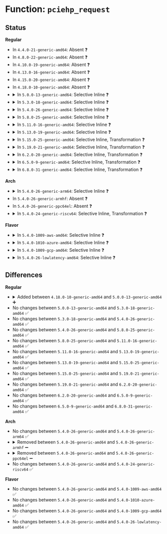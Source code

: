 # Function: <code>pciehp_request</code>

## Status
<b>Regular</b>
<ul>
<li>
In <code>4.4.0-21-generic-amd64</code>: Absent ❓
</li>
<li>
In <code>4.8.0-22-generic-amd64</code>: Absent ❓
</li>
<li>
In <code>4.10.0-19-generic-amd64</code>: Absent ❓
</li>
<li>
In <code>4.13.0-16-generic-amd64</code>: Absent ❓
</li>
<li>
In <code>4.15.0-20-generic-amd64</code>: Absent ❓
</li>
<li>
In <code>4.18.0-10-generic-amd64</code>: Absent ❓
</li>
<li>
<details>
<summary>In <code>5.0.0-13-generic-amd64</code>: Selective Inline ❓</summary>

```c
void pciehp_request(struct controller * ctrl, int action)
```

```json
{
  "name": "pciehp_request",
  "collision_type": "Unique Global",
  "inline_type": "Selective",
  "funcs": [
    {
      "addr": 18446744071584417968,
      "name": "pciehp_request",
      "external": true,
      "loc": "drivers/pci/hotplug/pciehp_ctrl.c:127",
      "file": "drivers/pci/hotplug/pciehp_ctrl.c",
      "inline": "not declared, inlined",
      "caller_inline": [],
      "caller_func": [
        "drivers/pci/hotplug/pciehp_core.c:pciehp_check_presence",
        "drivers/pci/hotplug/pciehp_ctrl.c:pciehp_sysfs_disable_slot",
        "drivers/pci/hotplug/pciehp_ctrl.c:pciehp_sysfs_enable_slot",
        "drivers/pci/hotplug/pciehp_ctrl.c:pciehp_queue_pushbutton_work",
        "drivers/pci/hotplug/pciehp_ctrl.c:pciehp_queue_pushbutton_work"
      ]
    }
  ],
  "symbols": [
    {
      "addr": 18446744071584417968,
      "name": "pciehp_request",
      "section": ".text",
      "bind": "STB_GLOBAL",
      "size": 39
    }
  ]
}
```
</details>
</li>
<li>
<details>
<summary>In <code>5.3.0-18-generic-amd64</code>: Selective Inline ❓</summary>

```c
void pciehp_request(struct controller * ctrl, int action)
```

```json
{
  "name": "pciehp_request",
  "collision_type": "Unique Global",
  "inline_type": "Selective",
  "funcs": [
    {
      "addr": 18446744071584614240,
      "name": "pciehp_request",
      "external": true,
      "loc": "drivers/pci/hotplug/pciehp_ctrl.c:133",
      "file": "drivers/pci/hotplug/pciehp_ctrl.c",
      "inline": "not declared, inlined",
      "caller_inline": [],
      "caller_func": [
        "drivers/pci/hotplug/pciehp_core.c:pciehp_check_presence",
        "drivers/pci/hotplug/pciehp_ctrl.c:pciehp_sysfs_disable_slot",
        "drivers/pci/hotplug/pciehp_ctrl.c:pciehp_sysfs_enable_slot",
        "drivers/pci/hotplug/pciehp_ctrl.c:pciehp_queue_pushbutton_work",
        "drivers/pci/hotplug/pciehp_ctrl.c:pciehp_queue_pushbutton_work"
      ]
    }
  ],
  "symbols": [
    {
      "addr": 18446744071584614240,
      "name": "pciehp_request",
      "section": ".text",
      "bind": "STB_GLOBAL",
      "size": 38
    }
  ]
}
```
</details>
</li>
<li>
<details>
<summary>In <code>5.4.0-26-generic-amd64</code>: Selective Inline ❓</summary>

```c
void pciehp_request(struct controller * ctrl, int action)
```

```json
{
  "name": "pciehp_request",
  "collision_type": "Unique Global",
  "inline_type": "Selective",
  "funcs": [
    {
      "addr": 18446744071584752176,
      "name": "pciehp_request",
      "external": true,
      "loc": "drivers/pci/hotplug/pciehp_ctrl.c:137",
      "file": "drivers/pci/hotplug/pciehp_ctrl.c",
      "inline": "not declared, inlined",
      "caller_inline": [],
      "caller_func": [
        "drivers/pci/hotplug/pciehp_core.c:pciehp_check_presence",
        "drivers/pci/hotplug/pciehp_ctrl.c:pciehp_sysfs_disable_slot",
        "drivers/pci/hotplug/pciehp_ctrl.c:pciehp_sysfs_enable_slot",
        "drivers/pci/hotplug/pciehp_ctrl.c:pciehp_queue_pushbutton_work",
        "drivers/pci/hotplug/pciehp_ctrl.c:pciehp_queue_pushbutton_work"
      ]
    }
  ],
  "symbols": [
    {
      "addr": 18446744071584752176,
      "name": "pciehp_request",
      "section": ".text",
      "bind": "STB_GLOBAL",
      "size": 38
    }
  ]
}
```
</details>
</li>
<li>
<details>
<summary>In <code>5.8.0-25-generic-amd64</code>: Selective Inline ❓</summary>

```c
void pciehp_request(struct controller * ctrl, int action)
```

```json
{
  "name": "pciehp_request",
  "collision_type": "Unique Global",
  "inline_type": "Selective",
  "funcs": [
    {
      "addr": 18446744071585444588,
      "name": "pciehp_request",
      "external": true,
      "loc": "drivers/pci/hotplug/pciehp_ctrl.c:137",
      "file": "drivers/pci/hotplug/pciehp_ctrl.c",
      "inline": "not declared, inlined",
      "caller_inline": [
        "drivers/pci/hotplug/pciehp_ctrl.c:pciehp_sysfs_disable_slot",
        "drivers/pci/hotplug/pciehp_ctrl.c:pciehp_sysfs_disable_slot",
        "drivers/pci/hotplug/pciehp_ctrl.c:pciehp_sysfs_enable_slot",
        "drivers/pci/hotplug/pciehp_ctrl.c:pciehp_sysfs_enable_slot",
        "drivers/pci/hotplug/pciehp_ctrl.c:pciehp_queue_pushbutton_work",
        "drivers/pci/hotplug/pciehp_ctrl.c:pciehp_queue_pushbutton_work",
        "drivers/pci/hotplug/pciehp_ctrl.c:pciehp_queue_pushbutton_work"
      ],
      "caller_func": [
        "drivers/pci/hotplug/pciehp_core.c:pciehp_check_presence"
      ]
    }
  ],
  "symbols": [
    {
      "addr": 18446744071585443584,
      "name": "pciehp_request",
      "section": ".text",
      "bind": "STB_GLOBAL",
      "size": 38
    }
  ]
}
```
</details>
</li>
<li>
<details>
<summary>In <code>5.11.0-16-generic-amd64</code>: Selective Inline ❓</summary>

```c
void pciehp_request(struct controller * ctrl, int action)
```

```json
{
  "name": "pciehp_request",
  "collision_type": "Unique Global",
  "inline_type": "Selective",
  "funcs": [
    {
      "addr": 18446744071585593980,
      "name": "pciehp_request",
      "external": true,
      "loc": "drivers/pci/hotplug/pciehp_ctrl.c:135",
      "file": "drivers/pci/hotplug/pciehp_ctrl.c",
      "inline": "not declared, inlined",
      "caller_inline": [
        "drivers/pci/hotplug/pciehp_ctrl.c:pciehp_sysfs_disable_slot",
        "drivers/pci/hotplug/pciehp_ctrl.c:pciehp_sysfs_disable_slot",
        "drivers/pci/hotplug/pciehp_ctrl.c:pciehp_sysfs_enable_slot",
        "drivers/pci/hotplug/pciehp_ctrl.c:pciehp_sysfs_enable_slot",
        "drivers/pci/hotplug/pciehp_ctrl.c:pciehp_queue_pushbutton_work",
        "drivers/pci/hotplug/pciehp_ctrl.c:pciehp_queue_pushbutton_work",
        "drivers/pci/hotplug/pciehp_ctrl.c:pciehp_queue_pushbutton_work"
      ],
      "caller_func": [
        "drivers/pci/hotplug/pciehp_core.c:pciehp_check_presence"
      ]
    }
  ],
  "symbols": [
    {
      "addr": 18446744071585592976,
      "name": "pciehp_request",
      "section": ".text",
      "bind": "STB_GLOBAL",
      "size": 38
    }
  ]
}
```
</details>
</li>
<li>
<details>
<summary>In <code>5.13.0-19-generic-amd64</code>: Selective Inline ❓</summary>

```c
void pciehp_request(struct controller * ctrl, int action)
```

```json
{
  "name": "pciehp_request",
  "collision_type": "Unique Global",
  "inline_type": "Selective",
  "funcs": [
    {
      "addr": 18446744071585472380,
      "name": "pciehp_request",
      "external": true,
      "loc": "drivers/pci/hotplug/pciehp_ctrl.c:135",
      "file": "drivers/pci/hotplug/pciehp_ctrl.c",
      "inline": "not declared, inlined",
      "caller_inline": [
        "drivers/pci/hotplug/pciehp_ctrl.c:pciehp_sysfs_disable_slot",
        "drivers/pci/hotplug/pciehp_ctrl.c:pciehp_sysfs_disable_slot",
        "drivers/pci/hotplug/pciehp_ctrl.c:pciehp_sysfs_enable_slot",
        "drivers/pci/hotplug/pciehp_ctrl.c:pciehp_sysfs_enable_slot",
        "drivers/pci/hotplug/pciehp_ctrl.c:pciehp_queue_pushbutton_work",
        "drivers/pci/hotplug/pciehp_ctrl.c:pciehp_queue_pushbutton_work",
        "drivers/pci/hotplug/pciehp_ctrl.c:pciehp_queue_pushbutton_work"
      ],
      "caller_func": [
        "drivers/pci/hotplug/pciehp_core.c:pciehp_check_presence",
        "drivers/pci/hotplug/pciehp_hpc.c:pciehp_ist"
      ]
    }
  ],
  "symbols": [
    {
      "addr": 18446744071585471376,
      "name": "pciehp_request",
      "section": ".text",
      "bind": "STB_GLOBAL",
      "size": 38
    }
  ]
}
```
</details>
</li>
<li>
<details>
<summary>In <code>5.15.0-25-generic-amd64</code>: Selective Inline, Transformation ❓</summary>

```c
void pciehp_request(struct controller * ctrl, int action)
```

```json
{
  "name": "pciehp_request",
  "collision_type": "Unique Global",
  "inline_type": "Selective",
  "funcs": [
    {
      "addr": 18446744071585937725,
      "name": "pciehp_request",
      "external": true,
      "loc": "drivers/pci/hotplug/pciehp_ctrl.c:135",
      "file": "drivers/pci/hotplug/pciehp_ctrl.c",
      "inline": "not declared, inlined",
      "caller_inline": [],
      "caller_func": [
        "drivers/pci/hotplug/pciehp_core.c:pciehp_check_presence",
        "drivers/pci/hotplug/pciehp_ctrl.c:pciehp_sysfs_disable_slot",
        "drivers/pci/hotplug/pciehp_ctrl.c:pciehp_sysfs_enable_slot",
        "drivers/pci/hotplug/pciehp_ctrl.c:pciehp_queue_pushbutton_work",
        "drivers/pci/hotplug/pciehp_ctrl.c:pciehp_queue_pushbutton_work",
        "drivers/pci/hotplug/pciehp_hpc.c:pciehp_ist"
      ]
    }
  ],
  "symbols": [
    {
      "addr": 18446744071592381108,
      "name": "pciehp_request.cold",
      "section": ".text",
      "bind": "STB_LOCAL",
      "size": 20
    },
    {
      "addr": 18446744071585937680,
      "name": "pciehp_request",
      "section": ".text",
      "bind": "STB_GLOBAL",
      "size": 64
    }
  ]
}
```
</details>
</li>
<li>
<details>
<summary>In <code>5.19.0-21-generic-amd64</code>: Selective Inline, Transformation ❓</summary>

```c
void pciehp_request(struct controller * ctrl, int action)
```

```json
{
  "name": "pciehp_request",
  "collision_type": "Unique Global",
  "inline_type": "Selective",
  "funcs": [
    {
      "addr": 18446744071587140538,
      "name": "pciehp_request",
      "external": true,
      "loc": "drivers/pci/hotplug/pciehp_ctrl.c:135",
      "file": "drivers/pci/hotplug/pciehp_ctrl.c",
      "inline": "not declared, inlined",
      "caller_inline": [],
      "caller_func": [
        "drivers/pci/hotplug/pciehp_core.c:pciehp_check_presence",
        "drivers/pci/hotplug/pciehp_ctrl.c:pciehp_sysfs_disable_slot",
        "drivers/pci/hotplug/pciehp_ctrl.c:pciehp_sysfs_enable_slot",
        "drivers/pci/hotplug/pciehp_ctrl.c:pciehp_queue_pushbutton_work",
        "drivers/pci/hotplug/pciehp_ctrl.c:pciehp_queue_pushbutton_work",
        "drivers/pci/hotplug/pciehp_hpc.c:pciehp_slot_reset",
        "drivers/pci/hotplug/pciehp_hpc.c:pciehp_ist"
      ]
    }
  ],
  "symbols": [
    {
      "addr": 18446744071594244943,
      "name": "pciehp_request.cold",
      "section": ".text",
      "bind": "STB_LOCAL",
      "size": 21
    },
    {
      "addr": 18446744071587140480,
      "name": "pciehp_request",
      "section": ".text",
      "bind": "STB_GLOBAL",
      "size": 86
    }
  ]
}
```
</details>
</li>
<li>
<details>
<summary>In <code>6.2.0-20-generic-amd64</code>: Selective Inline, Transformation ❓</summary>

```c
void pciehp_request(struct controller * ctrl, int action)
```

```json
{
  "name": "pciehp_request",
  "collision_type": "Unique Global",
  "inline_type": "Selective",
  "funcs": [
    {
      "addr": 18446744071588343898,
      "name": "pciehp_request",
      "external": true,
      "loc": "drivers/pci/hotplug/pciehp_ctrl.c:135",
      "file": "drivers/pci/hotplug/pciehp_ctrl.c",
      "inline": "not declared, inlined",
      "caller_inline": [],
      "caller_func": [
        "drivers/pci/hotplug/pciehp_core.c:pciehp_check_presence",
        "drivers/pci/hotplug/pciehp_ctrl.c:pciehp_sysfs_disable_slot",
        "drivers/pci/hotplug/pciehp_ctrl.c:pciehp_sysfs_enable_slot",
        "drivers/pci/hotplug/pciehp_ctrl.c:pciehp_queue_pushbutton_work",
        "drivers/pci/hotplug/pciehp_ctrl.c:pciehp_queue_pushbutton_work",
        "drivers/pci/hotplug/pciehp_hpc.c:pciehp_slot_reset",
        "drivers/pci/hotplug/pciehp_hpc.c:pciehp_ist"
      ]
    }
  ],
  "symbols": [
    {
      "addr": 18446744071596210343,
      "name": "pciehp_request.cold",
      "section": ".text",
      "bind": "STB_LOCAL",
      "size": 21
    },
    {
      "addr": 18446744071588343840,
      "name": "pciehp_request",
      "section": ".text",
      "bind": "STB_GLOBAL",
      "size": 86
    }
  ]
}
```
</details>
</li>
<li>
<details>
<summary>In <code>6.5.0-9-generic-amd64</code>: Selective Inline, Transformation ❓</summary>

```c
void pciehp_request(struct controller * ctrl, int action)
```

```json
{
  "name": "pciehp_request",
  "collision_type": "Unique Global",
  "inline_type": "Selective",
  "funcs": [
    {
      "addr": 18446744071588619978,
      "name": "pciehp_request",
      "external": true,
      "loc": "drivers/pci/hotplug/pciehp_ctrl.c:135",
      "file": "drivers/pci/hotplug/pciehp_ctrl.c",
      "inline": "not declared, inlined",
      "caller_inline": [],
      "caller_func": [
        "drivers/pci/hotplug/pciehp_core.c:pciehp_check_presence",
        "drivers/pci/hotplug/pciehp_ctrl.c:pciehp_sysfs_disable_slot",
        "drivers/pci/hotplug/pciehp_ctrl.c:pciehp_sysfs_enable_slot",
        "drivers/pci/hotplug/pciehp_ctrl.c:pciehp_queue_pushbutton_work",
        "drivers/pci/hotplug/pciehp_ctrl.c:pciehp_queue_pushbutton_work",
        "drivers/pci/hotplug/pciehp_hpc.c:pciehp_slot_reset",
        "drivers/pci/hotplug/pciehp_hpc.c:pciehp_ist"
      ]
    }
  ],
  "symbols": [
    {
      "addr": 18446744071596735495,
      "name": "pciehp_request.cold",
      "section": ".text",
      "bind": "STB_LOCAL",
      "size": 21
    },
    {
      "addr": 18446744071588619920,
      "name": "pciehp_request",
      "section": ".text",
      "bind": "STB_GLOBAL",
      "size": 86
    }
  ]
}
```
</details>
</li>
<li>
<details>
<summary>In <code>6.8.0-31-generic-amd64</code>: Selective Inline, Transformation ❓</summary>

```c
void pciehp_request(struct controller * ctrl, int action)
```

```json
{
  "name": "pciehp_request",
  "collision_type": "Unique Global",
  "inline_type": "Selective",
  "funcs": [
    {
      "addr": 18446744071588920154,
      "name": "pciehp_request",
      "external": true,
      "loc": "drivers/pci/hotplug/pciehp_ctrl.c:135",
      "file": "drivers/pci/hotplug/pciehp_ctrl.c",
      "inline": "not declared, inlined",
      "caller_inline": [],
      "caller_func": [
        "drivers/pci/hotplug/pciehp_core.c:pciehp_check_presence",
        "drivers/pci/hotplug/pciehp_ctrl.c:pciehp_sysfs_disable_slot",
        "drivers/pci/hotplug/pciehp_ctrl.c:pciehp_sysfs_enable_slot",
        "drivers/pci/hotplug/pciehp_ctrl.c:pciehp_queue_pushbutton_work",
        "drivers/pci/hotplug/pciehp_ctrl.c:pciehp_queue_pushbutton_work",
        "drivers/pci/hotplug/pciehp_hpc.c:pciehp_slot_reset",
        "drivers/pci/hotplug/pciehp_hpc.c:pciehp_ist"
      ]
    }
  ],
  "symbols": [
    {
      "addr": 18446744071597644079,
      "name": "pciehp_request.cold",
      "section": ".text",
      "bind": "STB_LOCAL",
      "size": 21
    },
    {
      "addr": 18446744071588920096,
      "name": "pciehp_request",
      "section": ".text",
      "bind": "STB_GLOBAL",
      "size": 86
    }
  ]
}
```
</details>
</li>
</ul>
<b>Arch</b>
<ul>
<li>
<details>
<summary>In <code>5.4.0-26-generic-arm64</code>: Selective Inline ❓</summary>

```c
void pciehp_request(struct controller * ctrl, int action)
```

```json
{
  "name": "pciehp_request",
  "collision_type": "Unique Global",
  "inline_type": "Selective",
  "funcs": [
    {
      "addr": 18446603336497015528,
      "name": "pciehp_request",
      "external": true,
      "loc": "drivers/pci/hotplug/pciehp_ctrl.c:137",
      "file": "drivers/pci/hotplug/pciehp_ctrl.c",
      "inline": "not declared, inlined",
      "caller_inline": [],
      "caller_func": [
        "drivers/pci/hotplug/pciehp_core.c:pciehp_check_presence",
        "drivers/pci/hotplug/pciehp_ctrl.c:pciehp_sysfs_disable_slot",
        "drivers/pci/hotplug/pciehp_ctrl.c:pciehp_sysfs_enable_slot",
        "drivers/pci/hotplug/pciehp_ctrl.c:pciehp_queue_pushbutton_work",
        "drivers/pci/hotplug/pciehp_ctrl.c:pciehp_queue_pushbutton_work"
      ]
    }
  ],
  "symbols": [
    {
      "addr": 18446603336497015528,
      "name": "pciehp_request",
      "section": ".text",
      "bind": "STB_GLOBAL",
      "size": 116
    }
  ]
}
```
</details>
</li>
<li>
In <code>5.4.0-26-generic-armhf</code>: Absent ❓
</li>
<li>
In <code>5.4.0-26-generic-ppc64el</code>: Absent ❓
</li>
<li>
<details>
<summary>In <code>5.4.0-24-generic-riscv64</code>: Selective Inline, Transformation ❓</summary>

```c
void pciehp_request(struct controller * ctrl, int action)
```

```json
{
  "name": "pciehp_request",
  "collision_type": "Unique Global",
  "inline_type": "Selective",
  "funcs": [
    {
      "addr": 18446743936275677252,
      "name": "pciehp_request",
      "external": true,
      "loc": "drivers/pci/hotplug/pciehp_ctrl.c:137",
      "file": "drivers/pci/hotplug/pciehp_ctrl.c",
      "inline": "not declared, inlined",
      "caller_inline": [
        "drivers/pci/hotplug/pciehp_ctrl.c:pciehp_sysfs_disable_slot",
        "drivers/pci/hotplug/pciehp_ctrl.c:pciehp_sysfs_enable_slot",
        "drivers/pci/hotplug/pciehp_ctrl.c:pciehp_queue_pushbutton_work",
        "drivers/pci/hotplug/pciehp_ctrl.c:pciehp_queue_pushbutton_work"
      ],
      "caller_func": [
        "drivers/pci/hotplug/pciehp_core.c:pciehp_check_presence",
        "drivers/pci/hotplug/pciehp_ctrl.c:pciehp_sysfs_disable_slot",
        "drivers/pci/hotplug/pciehp_ctrl.c:pciehp_sysfs_enable_slot",
        "drivers/pci/hotplug/pciehp_ctrl.c:pciehp_queue_pushbutton_work"
      ]
    }
  ],
  "symbols": [
    {
      "addr": 18446743936275675166,
      "name": "pciehp_request.part.0",
      "section": ".text",
      "bind": "STB_LOCAL",
      "size": 46
    },
    {
      "addr": 18446743936275675212,
      "name": "pciehp_request",
      "section": ".text",
      "bind": "STB_GLOBAL",
      "size": 78
    }
  ]
}
```
</details>
</li>
</ul>
<b>Flavor</b>
<ul>
<li>
<details>
<summary>In <code>5.4.0-1009-aws-amd64</code>: Selective Inline ❓</summary>

```c
void pciehp_request(struct controller * ctrl, int action)
```

```json
{
  "name": "pciehp_request",
  "collision_type": "Unique Global",
  "inline_type": "Selective",
  "funcs": [
    {
      "addr": 18446744071584700992,
      "name": "pciehp_request",
      "external": true,
      "loc": "drivers/pci/hotplug/pciehp_ctrl.c:137",
      "file": "drivers/pci/hotplug/pciehp_ctrl.c",
      "inline": "not declared, inlined",
      "caller_inline": [],
      "caller_func": [
        "drivers/pci/hotplug/pciehp_core.c:pciehp_check_presence",
        "drivers/pci/hotplug/pciehp_ctrl.c:pciehp_sysfs_disable_slot",
        "drivers/pci/hotplug/pciehp_ctrl.c:pciehp_sysfs_enable_slot",
        "drivers/pci/hotplug/pciehp_ctrl.c:pciehp_queue_pushbutton_work",
        "drivers/pci/hotplug/pciehp_ctrl.c:pciehp_queue_pushbutton_work"
      ]
    }
  ],
  "symbols": [
    {
      "addr": 18446744071584700992,
      "name": "pciehp_request",
      "section": ".text",
      "bind": "STB_GLOBAL",
      "size": 38
    }
  ]
}
```
</details>
</li>
<li>
<details>
<summary>In <code>5.4.0-1010-azure-amd64</code>: Selective Inline ❓</summary>

```c
void pciehp_request(struct controller * ctrl, int action)
```

```json
{
  "name": "pciehp_request",
  "collision_type": "Unique Global",
  "inline_type": "Selective",
  "funcs": [
    {
      "addr": 18446744071584631760,
      "name": "pciehp_request",
      "external": true,
      "loc": "drivers/pci/hotplug/pciehp_ctrl.c:137",
      "file": "drivers/pci/hotplug/pciehp_ctrl.c",
      "inline": "not declared, inlined",
      "caller_inline": [],
      "caller_func": [
        "drivers/pci/hotplug/pciehp_core.c:pciehp_check_presence",
        "drivers/pci/hotplug/pciehp_ctrl.c:pciehp_sysfs_disable_slot",
        "drivers/pci/hotplug/pciehp_ctrl.c:pciehp_sysfs_enable_slot",
        "drivers/pci/hotplug/pciehp_ctrl.c:pciehp_queue_pushbutton_work",
        "drivers/pci/hotplug/pciehp_ctrl.c:pciehp_queue_pushbutton_work"
      ]
    }
  ],
  "symbols": [
    {
      "addr": 18446744071584631760,
      "name": "pciehp_request",
      "section": ".text",
      "bind": "STB_GLOBAL",
      "size": 38
    }
  ]
}
```
</details>
</li>
<li>
<details>
<summary>In <code>5.4.0-1009-gcp-amd64</code>: Selective Inline ❓</summary>

```c
void pciehp_request(struct controller * ctrl, int action)
```

```json
{
  "name": "pciehp_request",
  "collision_type": "Unique Global",
  "inline_type": "Selective",
  "funcs": [
    {
      "addr": 18446744071584702336,
      "name": "pciehp_request",
      "external": true,
      "loc": "drivers/pci/hotplug/pciehp_ctrl.c:137",
      "file": "drivers/pci/hotplug/pciehp_ctrl.c",
      "inline": "not declared, inlined",
      "caller_inline": [],
      "caller_func": [
        "drivers/pci/hotplug/pciehp_core.c:pciehp_check_presence",
        "drivers/pci/hotplug/pciehp_ctrl.c:pciehp_sysfs_disable_slot",
        "drivers/pci/hotplug/pciehp_ctrl.c:pciehp_sysfs_enable_slot",
        "drivers/pci/hotplug/pciehp_ctrl.c:pciehp_queue_pushbutton_work",
        "drivers/pci/hotplug/pciehp_ctrl.c:pciehp_queue_pushbutton_work"
      ]
    }
  ],
  "symbols": [
    {
      "addr": 18446744071584702336,
      "name": "pciehp_request",
      "section": ".text",
      "bind": "STB_GLOBAL",
      "size": 38
    }
  ]
}
```
</details>
</li>
<li>
<details>
<summary>In <code>5.4.0-26-lowlatency-amd64</code>: Selective Inline ❓</summary>

```c
void pciehp_request(struct controller * ctrl, int action)
```

```json
{
  "name": "pciehp_request",
  "collision_type": "Unique Global",
  "inline_type": "Selective",
  "funcs": [
    {
      "addr": 18446744071584809984,
      "name": "pciehp_request",
      "external": true,
      "loc": "drivers/pci/hotplug/pciehp_ctrl.c:137",
      "file": "drivers/pci/hotplug/pciehp_ctrl.c",
      "inline": "not declared, inlined",
      "caller_inline": [],
      "caller_func": [
        "drivers/pci/hotplug/pciehp_core.c:pciehp_check_presence",
        "drivers/pci/hotplug/pciehp_ctrl.c:pciehp_sysfs_disable_slot",
        "drivers/pci/hotplug/pciehp_ctrl.c:pciehp_sysfs_enable_slot",
        "drivers/pci/hotplug/pciehp_ctrl.c:pciehp_queue_pushbutton_work",
        "drivers/pci/hotplug/pciehp_ctrl.c:pciehp_queue_pushbutton_work"
      ]
    }
  ],
  "symbols": [
    {
      "addr": 18446744071584809984,
      "name": "pciehp_request",
      "section": ".text",
      "bind": "STB_GLOBAL",
      "size": 38
    }
  ]
}
```
</details>
</li>
</ul>

## Differences
<b>Regular</b>
<ul>
<li>
<details>
<summary>Added between <code>4.18.0-10-generic-amd64</code> and <code>5.0.0-13-generic-amd64</code> ➕</summary>

```c
void pciehp_request(struct controller * ctrl, int action)
```
</details>
</li>
<li>
No changes between <code>5.0.0-13-generic-amd64</code> and <code>5.3.0-18-generic-amd64</code> ✅
</li>
<li>
No changes between <code>5.3.0-18-generic-amd64</code> and <code>5.4.0-26-generic-amd64</code> ✅
</li>
<li>
No changes between <code>5.4.0-26-generic-amd64</code> and <code>5.8.0-25-generic-amd64</code> ✅
</li>
<li>
No changes between <code>5.8.0-25-generic-amd64</code> and <code>5.11.0-16-generic-amd64</code> ✅
</li>
<li>
No changes between <code>5.11.0-16-generic-amd64</code> and <code>5.13.0-19-generic-amd64</code> ✅
</li>
<li>
No changes between <code>5.13.0-19-generic-amd64</code> and <code>5.15.0-25-generic-amd64</code> ✅
</li>
<li>
No changes between <code>5.15.0-25-generic-amd64</code> and <code>5.19.0-21-generic-amd64</code> ✅
</li>
<li>
No changes between <code>5.19.0-21-generic-amd64</code> and <code>6.2.0-20-generic-amd64</code> ✅
</li>
<li>
No changes between <code>6.2.0-20-generic-amd64</code> and <code>6.5.0-9-generic-amd64</code> ✅
</li>
<li>
No changes between <code>6.5.0-9-generic-amd64</code> and <code>6.8.0-31-generic-amd64</code> ✅
</li>
</ul>
<b>Arch</b>
<ul>
<li>
No changes between <code>5.4.0-26-generic-amd64</code> and <code>5.4.0-26-generic-arm64</code> ✅
</li>
<li>
<details>
<summary>Removed between <code>5.4.0-26-generic-amd64</code> and <code>5.4.0-26-generic-armhf</code> ➖</summary>

```c
void pciehp_request(struct controller * ctrl, int action)
```
</details>
</li>
<li>
<details>
<summary>Removed between <code>5.4.0-26-generic-amd64</code> and <code>5.4.0-26-generic-ppc64el</code> ➖</summary>

```c
void pciehp_request(struct controller * ctrl, int action)
```
</details>
</li>
<li>
No changes between <code>5.4.0-26-generic-amd64</code> and <code>5.4.0-24-generic-riscv64</code> ✅
</li>
</ul>
<b>Flavor</b>
<ul>
<li>
No changes between <code>5.4.0-26-generic-amd64</code> and <code>5.4.0-1009-aws-amd64</code> ✅
</li>
<li>
No changes between <code>5.4.0-26-generic-amd64</code> and <code>5.4.0-1010-azure-amd64</code> ✅
</li>
<li>
No changes between <code>5.4.0-26-generic-amd64</code> and <code>5.4.0-1009-gcp-amd64</code> ✅
</li>
<li>
No changes between <code>5.4.0-26-generic-amd64</code> and <code>5.4.0-26-lowlatency-amd64</code> ✅
</li>
</ul>
